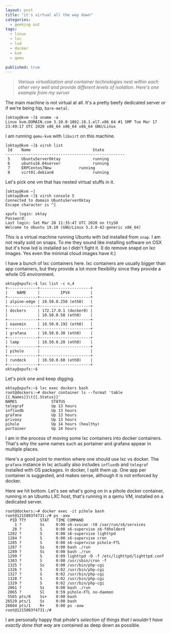 ```yaml
---
layout: post
title: "it's virtual all the way down"
categories:
  - geeking out
tags:
  - linux
  - lxc
  - lxd
  - docker
  - kvm
  - qemu

published: true
---
```


>*Various virtualization and container technologies nest within each other very well and provide different levels of isolation. Here's one example from my server*

The main machine is not virtual at all. It's a pretty beefy dedicated server or if we're being hip, `bare-metal`.

```
[oktay@kvm ~]$ uname -a
Linux kvm.DOMAIN.com 3.10.0-1062.18.1.el7.x86_64 #1 SMP Tue Mar 17 23:49:17 UTC 2020 x86_64 x86_64 x86_64 GNU/Linux
```

I am running `qemu-kvm` with `libvirt` on this machine.

```
[oktay@kvm ~]$ virsh list
 Id    Name                           State
----------------------------------------------------
 5     UbuntuServerOktay              running
 6     ubuntu16.04server              running
 7     ERPCentos7New            running
 8     virt01.debian8                 running
```

Let's pick one vm that has nested virtual stuffs in it.

```
[oktay@kvm ~]
[oktay@kvm ~]$ virsh console 5
Connected to domain UbuntuServerOktay
Escape character is ^]

xpufx login: oktay
Password:
Last login: Sat Mar 28 11:35:47 UTC 2020 on ttyS0
Welcome to Ubuntu 19.10 (GNU/Linux 5.3.0-42-generic x86_64)
```
This is a virtual machine running Ubuntu with lxd installed from `snap`. I am not really sold on snaps. To me they sound like installing software on OSX but it's how lxd is installed so I didn't fight it. (I do remove snapd on lxc images. Yes even the minimal cloud images have it.)

I have a bunch of lxc containers here. lxc containers are usually bigger than app containers, but they provide a lot more flexibility since they provide a whole OS environment.

```
oktay@xpufx:~$ lxc list -c n,4
+-------------+----------------------+
|    NAME     |         IPV4         |
+-------------+----------------------+
| alpine-edge | 10.50.0.250 (eth0)   |
+-------------+----------------------+
| dockers     | 172.17.0.1 (docker0) |
|             | 10.50.0.50 (eth0)    |
+-------------+----------------------+
| eaonmin     | 10.50.0.192 (eth0)   |
+-------------+----------------------+
| grafana     | 10.50.0.30 (eth0)    |
+-------------+----------------------+
| lamp        | 10.50.0.20 (eth0)    |
+-------------+----------------------+
| pihole      |                      |
+-------------+----------------------+
| rundeck     | 10.50.0.60 (eth0)    |
+-------------+----------------------+
oktay@xpufx:~$
```
Let's pick one and keep digging.

```
oktay@xpufx:~$ lxc exec dockers bash
root@dockers:~# docker container ls --format 'table {{.Names}}\t{{.Status}}'
NAMES               STATUS
telegraf            Up 13 hours
influxdb            Up 13 hours
grafana             Up 13 hours
privoxy             Up 13 hours
pihole              Up 14 hours (healthy)
portainer           Up 14 hours
```
I am in the process of moving some lxc containers into docker containers. That's why the same names such as portainer and grafana appear in multiple places.

Here's a good point to mention where one should use lxc vs docker. The `grafana` instance in lxc actually also includes `influxdb` and `telegraf` installed with OS packages. In docker, I split them up. One app per container is suggested, and makes sense, although it is not enforced by docker.

Here we hit bottom. Let's see what's going on in a pihole docker container, running in an Ubuntu LXC host, that's running in a qemu VM, installed on a dedicated server.

```
root@dockers:~# docker exec -it pihole bash
root@1215803f4731:/# ps -axw
  PID TTY      STAT   TIME COMMAND
    1 ?        Ss     0:00 s6-svscan -t0 /var/run/s6/services
   28 ?        S      0:00 s6-supervise s6-fdholderd
 1282 ?        S      0:00 s6-supervise lighttpd
 1284 ?        S      0:00 s6-supervise cron
 1285 ?        S      0:00 s6-supervise pihole-FTL
 1287 ?        Ss     0:00 bash ./run
 1289 ?        Ss     0:00 bash ./run
 1299 ?        S      0:09 lighttpd -D -f /etc/lighttpd/lighttpd.conf
 1303 ?        S      0:00 /usr/sbin/cron -f
 1325 ?        Ss     0:00 /usr/bin/php-cgi
 1326 ?        S      0:02 /usr/bin/php-cgi
 1327 ?        S      0:02 /usr/bin/php-cgi
 1328 ?        S      0:02 /usr/bin/php-cgi
 1329 ?        S      0:02 /usr/bin/php-cgi
 2061 ?        Ss     0:00 bash ./run
 2065 ?        Sl     0:59 pihole-FTL no-daemon
 5565 pts/0    Ss+    0:00 bash
26529 pts/1    Ss     0:00 bash
26604 pts/1    R+     0:00 ps -axw
root@1215803f4731:/#
```

I am personally happy that pihole's <em>selection of things that I wouldn't have exactly done that way</em> are contained as deep down as possible.
